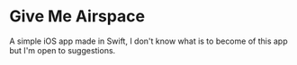 # Give Me Airspace
A simple iOS app made in Swift, I don't know what is to become of this app but I'm open to suggestions.
